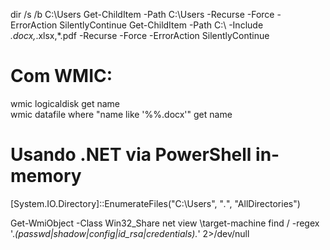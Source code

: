 dir /s /b C:\Users
Get-ChildItem -Path C:\Users -Recurse -Force -ErrorAction SilentlyContinue
Get-ChildItem -Path C:\ -Include *.docx,*.xlsx,*.pdf -Recurse -Force -ErrorAction SilentlyContinue
# Com WMIC:
wmic logicaldisk get name  
wmic datafile where "name like '%%.docx'" get name

# Usando .NET via PowerShell in-memory
[System.IO.Directory]::EnumerateFiles("C:\Users\", "*.*", "AllDirectories")

Get-WmiObject -Class Win32_Share
net view \\target-machine
find / -regex '.*(passwd|shadow|config|id_rsa|credentials).*' 2>/dev/null
